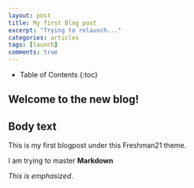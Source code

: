 ```yaml
---
layout: post
title: My first Blog post
excerpt: "Trying to relaunch..."
categories: articles
tags: [launch]
comments: true
---
```


* Table of Contents
{:toc}


## Welcome to the new blog!

## Body text

This is my first blogpost under this Freshman21 theme.

I am trying to master **Markdown**

*This is emphasized*.



